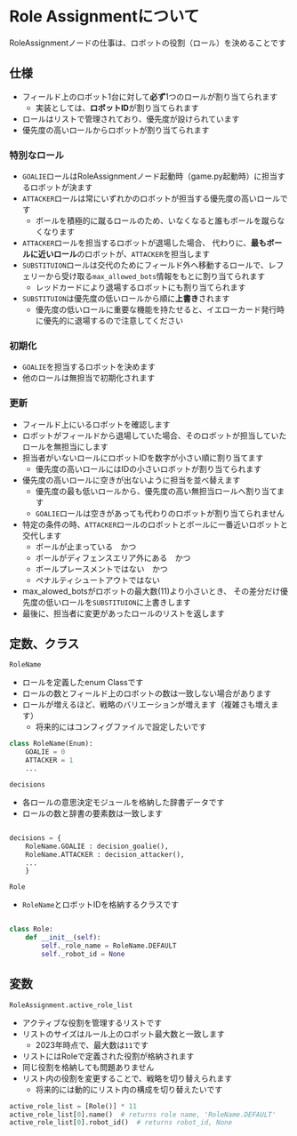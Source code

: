 # Role Assignmentについて

RoleAssignmentノードの仕事は、ロボットの役割（ロール）を決めることです

## 仕様

- フィールド上のロボット1台に対して**必ず**1つのロールが割り当てられます
    - 実装としては、**ロボットID**が割り当てられます
- ロールはリストで管理されており、優先度が設けられています
- 優先度の高いロールからロボットが割り当てられます

### 特別なロール

- `GOALIE`ロールはRoleAssignmentノード起動時（game.py起動時）に担当するロボットが決ます
- `ATTACKER`ロールは常にいずれかのロボットが担当する優先度の高いロールです
    - ボールを積極的に蹴るロールのため、いなくなると誰もボールを蹴らなくなります
- `ATTACKER`ロールを担当するロボットが退場した場合、
代わりに、**最もボールに近いロール**のロボットが、`ATTACKER`を担当します
- `SUBSTITUION`ロールは交代のためにフィールド外へ移動するロールで、レフェリーから受け取る`max_allowed_bots`情報をもとに割り当てられます
  - レッドカードにより退場するロボットにも割り当てられます
- `SUBSTITUION`は優先度の低いロールから順に**上書き**されます
  - 優先度の低いロールに重要な機能を持たせると、イエローカード発行時に優先的に退場するので注意してください

### 初期化

- `GOALIE`を担当するロボットを決めます
- 他のロールは無担当で初期化されます

### 更新

- フィールド上にいるロボットを確認します
- ロボットがフィールドから退場していた場合、そのロボットが担当していたロールを無担当にします
- 担当者がいないロールにロボットIDを数字が小さい順に割り当てます
    - 優先度の高いロールにはIDの小さいロボットが割り当てられます
- 優先度の高いロールに空きが出ないように担当を並べ替えます
    - 優先度の最も低いロールから、優先度の高い無担当ロールへ割り当てます
    - `GOALIE`ロールは空きがあっても代わりのロボットが割り当てられません
- 特定の条件の時、`ATTACKER`ロールのロボットとボールに一番近いロボットと交代します
    - ボールが止まっている　かつ
    - ボールがディフェンスエリア外にある　かつ
    - ボールプレースメントではない　かつ
    - ペナルティシュートアウトではない
- max_alowed_botsがロボットの最大数(11)より小さいとき、
その差分だけ優先度の低いロールを`SUBSTITUION`に上書きします
- 最後に、担当者に変更があったロールのリストを返します

## 定数、クラス

`RoleName`

- ロールを定義したenum Classです
- ロールの数とフィールド上のロボットの数は一致しない場合があります
- ロールが増えるほど、戦略のバリエーションが増えます（複雑さも増えます）
    - 将来的にはコンフィグファイルで設定したいです

```python
class RoleName(Enum):
    GOALIE = 0
    ATTACKER = 1
    ...
```

`decisions`

- 各ロールの意思決定モジュールを格納した辞書データです
- ロールの数と辞書の要素数は一致します

```python

decisions = {
    RoleName.GOALIE : decision_goalie(),
    RoleName.ATTACKER : decision_attacker(),
    ...
    }
```

`Role`

- `RoleName`とロボットIDを格納するクラスです

```python

class Role:
    def __init__(self):
        self._role_name = RoleName.DEFAULT
        self._robot_id = None
```

## 変数

`RoleAssignment.active_role_list`

- アクティブな役割を管理するリストです
- リストのサイズはルール上のロボット最大数と一致します
  - 2023年時点で、最大数は`11`です
- リストにはRoleで定義された役割が格納されます
- 同じ役割を格納しても問題ありません
- リスト内の役割を変更することで、戦略を切り替えられます
    - 将来的には動的にリスト内の構成を切り替えたいです

```python
active_role_list = [Role()] * 11
active_role_list[0].name()  # returns role name, 'RoleName.DEFAULT'
active_role_list[0].robot_id()  # returns robot_id, None
```
